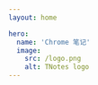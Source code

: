 ```yaml
---
layout: home

hero:
  name: 'Chrome 笔记'
  image:
    src: /logo.png
    alt: TNotes logo
---
```


<SidebarCard pending />
